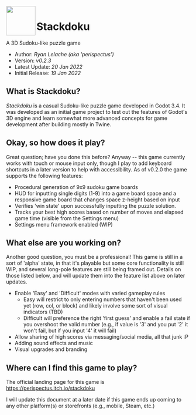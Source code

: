 <img src="https://github.com/perispectus/stackdoku/blob/main/icon.png?raw=true" align="left" width="80" height="80">

# Stackdoku
A 3D Sudoku-like puzzle game

* Author: *Ryan Lelache (aka 'perispectus')*
* Version: *v0.2.3*
* Latest Update: *20 Jan 2022*
* Initial Release: *19 Jan 2022*

## What is Stackdoku?
*Stackdoku* is a casual Sudoku-like puzzle game developed in Godot 3.4. It was developed as an initial game project to test out the features of Godot's 3D engine and learn somewhat more advanced concepts for game development after building mostly in Twine.

## Okay, so how does it play?
Great question; have you done this before? Anyway -- this game currently works with touch or mouse input only, though I play to add keyboard shortcuts in a later version to help with accessibility. As of v0.2.0 the game supports the following features:
* Procedural generation of 9x9 sudoku game boards
* HUD for inputting single digits (1-9) into a game board space and a responsive game board that changes space z-height based on input
* Verifies 'win state' upon successfully inputting the puzzle solution.
* Tracks your best high scores based on number of moves and elapsed game time (visible from the Settings menu)
* Settings menu framework enabled (WIP)

## What else are you working on?
Another good question, you must be a professional! This game is still in a sort of 'alpha' state, in that it's playable but some core functionality is still WIP, and several long-pole features are still being framed out. Details on those listed below, and will update them into the feature list above on later updates.
* Enable 'Easy' and 'Difficult' modes with varied gameplay rules
    * Easy will restrict to only entering numbers that haven't been used yet (row, col, or block) and likely involve some sort of visual indicators (TBD)
    * Difficult will preference the right 'first guess' and enable a fail state if you overshoot the valid number (e.g., if value is '3' and you put '2' it won't fail, but if you input '4' it will fail)
* Allow sharing of high scores via messaging/social media, all that junk :P
* Adding sound effects and music
* Visual upgrades and branding

## Where can I find this game to play?
The official landing page for this game is https://perispectus.itch.io/stackdoku

I will update this document at a later date if this game ends up coming to any other platform(s) or storefronts (e.g., mobile, Steam, etc.)
